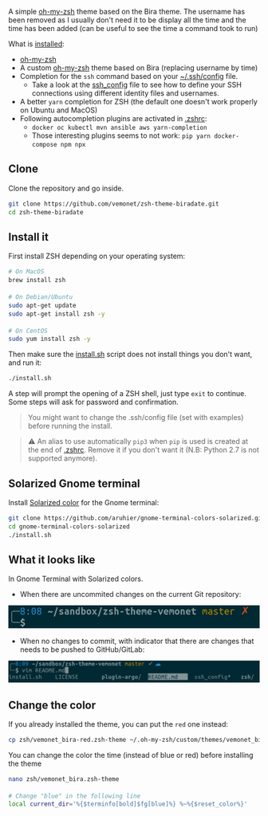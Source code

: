 A simple [oh-my-zsh](https://ohmyz.sh/) theme based on the Bira theme. The username has been removed as I usually don't need it to be display all the time and the time has been added (can be useful to see the time a command took to run)

What is [installed](https://github.com/vemonet/zsh-theme-vemonet/blob/master/install.sh):

* [oh-my-zsh](https://ohmyz.sh/)
* A custom [oh-my-zsh](https://ohmyz.sh/) theme based on Bira (replacing username by time)
* Completion for the `ssh` command based on your [~/.ssh/config](https://github.com/vemonet/zsh-theme-vemonet/blob/master/ssh_config) file. 
  * Take a look at the [ssh_config](https://github.com/vemonet/zsh-theme-vemonet/blob/master/ssh_config) file to see how to define your SSH connections using different identity files and usernames.
* A better `yarn` completion for ZSH (the default one doesn't work properly on Ubuntu and MacOS)
* Following autocompletion plugins are activated in [.zshrc](https://github.com/vemonet/zsh-theme-vemonet/blob/master/zsh/.zshrc#L22): 
  * `docker oc kubectl mvn ansible aws yarn-completion`
  * Those interesting plugins seems to not work: `pip yarn docker-compose npm npx`

## Clone

Clone the repository and go inside.

```bash
git clone https://github.com/vemonet/zsh-theme-biradate.git
cd zsh-theme-biradate
```

## Install it

First install ZSH depending on your operating system:

```bash
# On MacOS
brew install zsh

# On Debian/Ubuntu
sudo apt-get update
sudo apt-get install zsh -y

# On CentOS
sudo yum install zsh -y
```

Then make sure the [install.sh](https://github.com/vemonet/zsh-theme-vemonet/blob/master/install.sh) script does not install things you don't want, and run it:

```bash
./install.sh
```

A step will prompt the opening of a ZSH shell, just type `exit` to continue. Some steps will ask for password and confirmation. 

> You might want to change the .ssh/config file (set with examples) before running the install. 

> ⚠️ An alias to use automatically `pip3` when `pip` is used is created at the end of [.zshrc](https://github.com/vemonet/zsh-theme-vemonet/blob/master/zsh/.zshrc). Remove it if you don't want it (N.B: Python 2.7 is not supported anymore).

## Solarized Gnome terminal

Install [Solarized color](https://github.com/aruhier/gnome-terminal-colors-solarized) for the Gnome terminal:

```bash
git clone https://github.com/aruhier/gnome-terminal-colors-solarized.git
cd gnome-terminal-colors-solarized
./install.sh
```

## What it looks like

In Gnome Terminal with Solarized colors.

* When there are uncommited changes on the current Git repository:

![screenshot commited](resources/screenshot_uncommited.png)

* When no changes to commit, with indicator that there are changes that needs to be pushed to GitHub/GitLab:

![screenshot commited](resources/screenshot_commited.png)

## Change the color

If you already installed the theme, you can put the `red` one instead:

```bash
cp zsh/vemonet_bira-red.zsh-theme ~/.oh-my-zsh/custom/themes/vemonet_bira.zsh-theme
```

You can change the color the time (instead of blue or red) before installing the theme

```bash
nano zsh/vemonet_bira.zsh-theme

# Change "blue" in the following line
local current_dir='%{$terminfo[bold]$fg[blue]%} %~%{$reset_color%}'
```



 